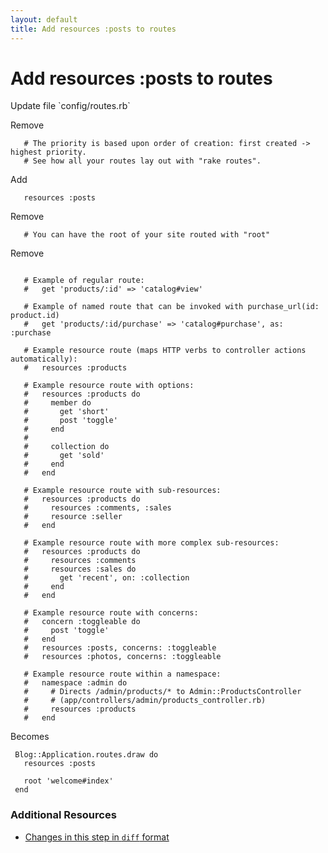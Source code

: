 ```yaml
---
layout: default
title: Add resources :posts to routes
---
```


<h1 id="main">Add resources :posts to routes</h1>
Update file `config/routes.rb`

Remove
<pre><code>   # The priority is based upon order of creation: first created -&gt; highest priority.
   # See how all your routes lay out with &quot;rake routes&quot;.</code></pre>


Add
<pre><code>   resources :posts</code></pre>


Remove
<pre><code>   # You can have the root of your site routed with &quot;root&quot;</code></pre>


Remove
<pre><code> 
   # Example of regular route:
   #   get &#39;products/:id&#39; =&gt; &#39;catalog#view&#39;
 
   # Example of named route that can be invoked with purchase_url(id: product.id)
   #   get &#39;products/:id/purchase&#39; =&gt; &#39;catalog#purchase&#39;, as: :purchase
 
   # Example resource route (maps HTTP verbs to controller actions automatically):
   #   resources :products
 
   # Example resource route with options:
   #   resources :products do
   #     member do
   #       get &#39;short&#39;
   #       post &#39;toggle&#39;
   #     end
   #
   #     collection do
   #       get &#39;sold&#39;
   #     end
   #   end
 
   # Example resource route with sub-resources:
   #   resources :products do
   #     resources :comments, :sales
   #     resource :seller
   #   end
 
   # Example resource route with more complex sub-resources:
   #   resources :products do
   #     resources :comments
   #     resources :sales do
   #       get &#39;recent&#39;, on: :collection
   #     end
   #   end
 
   # Example resource route with concerns:
   #   concern :toggleable do
   #     post &#39;toggle&#39;
   #   end
   #   resources :posts, concerns: :toggleable
   #   resources :photos, concerns: :toggleable
 
   # Example resource route within a namespace:
   #   namespace :admin do
   #     # Directs /admin/products/* to Admin::ProductsController
   #     # (app/controllers/admin/products_controller.rb)
   #     resources :products
   #   end</code></pre>


Becomes
<pre><code> Blog::Application.routes.draw do
   resources :posts
 
   root &#39;welcome#index&#39;
 end
</code></pre>



### Additional Resources

* [Changes in this step in `diff` format](https://github.com/stevenhallen/rails_getting_started_bdd/commit/eecd3214ac941e3fbd2567a262f89a3f68c2bf09)

